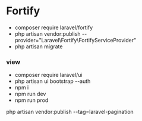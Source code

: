 # Fortify
- composer require laravel/fortify
- php artisan vendor:publish --provider="Laravel\Fortify\FortifyServiceProvider"
- php artisan migrate
### view 
- composer require laravel/ui
- php artisan ui bootstrap --auth
- npm i
- npm run dev
- npm run prod


php artisan vendor:publish --tag=laravel-pagination
